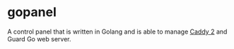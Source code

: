 # gopanel
A control panel that is written in Golang and is able to manage [Caddy 2](https://caddyserver.com/) and Guard Go web server.